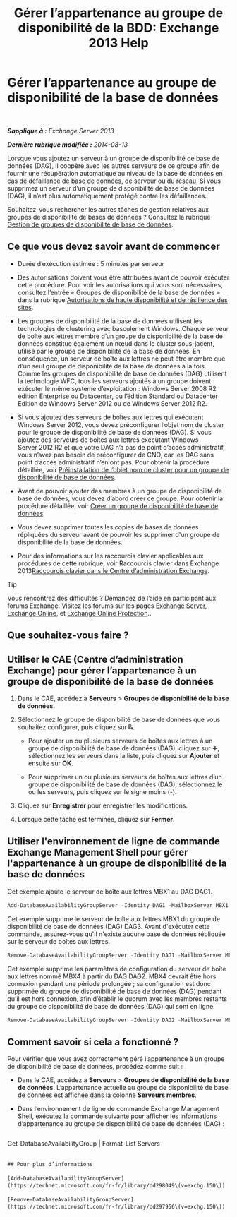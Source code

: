 ﻿---
title: 'Gérer l’appartenance au groupe de disponibilité de la BDD: Exchange 2013 Help'
TOCTitle: Gérer l’appartenance au groupe de disponibilité de la base de données
ms:assetid: fb2ea15e-96d5-4045-b75b-b0aa5fc60479
ms:mtpsurl: https://technet.microsoft.com/fr-fr/library/Dd351278(v=EXCHG.150)
ms:contentKeyID: 50479608
ms.date: 05/23/2018
mtps_version: v=EXCHG.150
ms.translationtype: MT
---

# Gérer l’appartenance au groupe de disponibilité de la base de données

 

_**Sapplique à :** Exchange Server 2013_

_**Dernière rubrique modifiée :** 2014-08-13_

Lorsque vous ajoutez un serveur à un groupe de disponibilité de base de données (DAG), il coopère avec les autres serveurs de ce groupe afin de fournir une récupération automatique au niveau de la base de données en cas de défaillance de base de données, de serveur ou du réseau. Si vous supprimez un serveur d’un groupe de disponibilité de base de données (DAG), il n’est plus automatiquement protégé contre les défaillances.

Souhaitez-vous rechercher les autres tâches de gestion relatives aux groupes de disponibilité de bases de données ? Consultez la rubrique [Gestion de groupes de disponibilité de base de données](managing-database-availability-groups-exchange-2013-help.md).

## Ce que vous devez savoir avant de commencer

  - Durée d’exécution estimée : 5 minutes par serveur

  - Des autorisations doivent vous être attribuées avant de pouvoir exécuter cette procédure. Pour voir les autorisations qui vous sont nécessaires, consultez l’entrée « Groupes de disponibilité de la base de données » dans la rubrique [Autorisations de haute disponibilité et de résilience des sites](high-availability-and-site-resilience-permissions-exchange-2013-help.md).

  - Les groupes de disponibilité de la base de données utilisent les technologies de clustering avec basculement Windows. Chaque serveur de boîte aux lettres membre d’un groupe de disponibilité de la base de données constitue également un nœud dans le cluster sous-jacent, utilisé par le groupe de disponibilité de la base de données. En conséquence, un serveur de boîte aux lettres ne peut être membre que d’un seul groupe de disponibilité de la base de données à la fois. Comme les groupes de disponibilité de base de données (DAG) utilisent la technologie WFC, tous les serveurs ajoutés à un groupe doivent exécuter le même système d’exploitation : Windows Server 2008 R2 édition Enterprise ou Datacenter, ou l’édition Standard ou Datacenter Edition de Windows Server 2012 ou de Windows Server 2012 R2.

  - Si vous ajoutez des serveurs de boîtes aux lettres qui exécutent Windows Server 2012, vous devez préconfigurer l’objet nom de cluster pour le groupe de disponibilité de base de données (DAG). Si vous ajoutez des serveurs de boîtes aux lettres exécutant Windows Server 2012 R2 et que votre DAG n’a pas de point d’accès administratif, vous n’avez pas besoin de préconfigurer de CNO, car les DAG sans point d’accès administratif n’en ont pas. Pour obtenir la procédure détaillée, voir [Préinstallation de l’objet nom de cluster pour un groupe de disponibilité de base de données](pre-stage-the-cluster-name-object-for-a-database-availability-group-exchange-2013-help.md).

  - Avant de pouvoir ajouter des membres à un groupe de disponibilité de base de données, vous devez d’abord créer ce groupe. Pour obtenir la procédure détaillée, voir [Créer un groupe de disponibilité de base de données](create-a-database-availability-group-exchange-2013-help.md).

  - Vous devez supprimer toutes les copies de bases de données répliquées du serveur avant de pouvoir les supprimer d'un groupe de disponibilité de la base de données.

  - Pour des informations sur les raccourcis clavier applicables aux procédures de cette rubrique, voir Raccourcis clavier dans Exchange 2013[Raccourcis clavier dans le Centre d’administration Exchange](keyboard-shortcuts-in-the-exchange-admin-center-exchange-online-protection-help.md).

> [!TIP]
> Vous rencontrez des difficultés ? Demandez de l’aide en participant aux forums Exchange. Visitez les forums sur les pages <a href="https://go.microsoft.com/fwlink/p/?linkid=60612">Exchange Server</a>, <a href="https://go.microsoft.com/fwlink/p/?linkid=267542">Exchange Online</a>, et <a href="https://go.microsoft.com/fwlink/p/?linkid=285351">Exchange Online Protection</a>..


## Que souhaitez-vous faire ?

## Utiliser le CAE (Centre d’administration Exchange) pour gérer l’appartenance à un groupe de disponibilité de la base de données

1.  Dans le CAE, accédez à **Serveurs** \> **Groupes de disponibilité de la base de données**.

2.  Sélectionnez le groupe de disponibilité de base de données que vous souhaitez configurer, puis cliquez sur ![Gérer les membres DAG](images/Dd351278.d567ae56-d6cd-4edb-ab67-ad8f7c58f337(EXCHG.150).gif "Gérer les membres DAG").
    
      - Pour ajouter un ou plusieurs serveurs de boîtes aux lettres à un groupe de disponibilité de base de données (DAG), cliquez sur ![Icône Ajouter](images/JJ218640.c1e75329-d6d7-4073-a27d-498590bbb558(EXCHG.150).gif "Icône Ajouter"), sélectionnez les serveurs dans la liste, puis cliquez sur **Ajouter** et ensuite sur **OK**.
    
      - Pour supprimer un ou plusieurs serveurs de boîtes aux lettres d’un groupe de disponibilité de base de données (DAG), sélectionnez le ou les serveurs, puis cliquez sur le signe moins (-).

3.  Cliquez sur **Enregistrer** pour enregistrer les modifications.

4.  Lorsque cette tâche est terminée, cliquez sur **Fermer**.

## Utiliser l'environnement de ligne de commande Exchange Management Shell pour gérer l'appartenance à un groupe de disponibilité de la base de données

Cet exemple ajoute le serveur de boîte aux lettres MBX1 au DAG DAG1.

```powershell
Add-DatabaseAvailabilityGroupServer -Identity DAG1 -MailboxServer MBX1
```

Cet exemple supprime le serveur de boîte aux lettres MBX1 du groupe de disponibilité de base de données (DAG) DAG3. Avant d'exécuter cette commande, assurez-vous qu'il n'existe aucune base de données répliquée sur le serveur de boîtes aux lettres.

```powershell
Remove-DatabaseAvailabilityGroupServer -Identity DAG1 -MailboxServer MBX1
```

Cet exemple supprime les paramètres de configuration du serveur de boîte aux lettres nommé MBX4 à partir du DAG DAG2. MBX4 devrait être hors connexion pendant une période prolongée ; sa configuration est donc supprimée du groupe de disponibilité de base de données (DAG) pendant qu’il est hors connexion, afin d’établir le quorum avec les membres restants du groupe de disponibilité de base de données (DAG) qui sont en ligne.

```powershell
Remove-DatabaseAvailabilityGroupServer -Identity DAG2 -MailboxServer MBX4 -ConfigurationOnly
```

## Comment savoir si cela a fonctionné ?

Pour vérifier que vous avez correctement géré l’appartenance à un groupe de disponibilité de base de données, procédez comme suit :

  - Dans le CAE, accédez à **Serveurs** \> **Groupes de disponibilité de la base de données**. L’appartenance actuelle au groupe de disponibilité de base de données est affichée dans la colonne **Serveurs membres**.

  - Dans l’environnement de ligne de commande Exchange Management Shell, exécutez la commande suivante pour afficher les informations d’appartenance au groupe de disponibilité de base de données (DAG) :
    
    ```powershell
Get-DatabaseAvailabilityGroup <DAGName> | Format-List Servers
```

## Pour plus d’informations

[Add-DatabaseAvailabilityGroupServer](https://technet.microsoft.com/fr-fr/library/dd298049\(v=exchg.150\))

[Remove-DatabaseAvailabilityGroupServer](https://technet.microsoft.com/fr-fr/library/dd297956\(v=exchg.150\))

